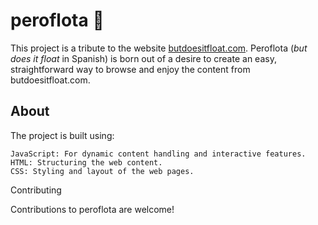 # peroflota 🛟

This project is a tribute to the website [butdoesitfloat.com](https://butdoesitfloat.com). Peroflota (_but does it float_ in Spanish) is born out of a desire to create an easy, straightforward way to browse and enjoy the content from butdoesitfloat.com.

## About ##

The project is built using:

    JavaScript: For dynamic content handling and interactive features.
    HTML: Structuring the web content.
    CSS: Styling and layout of the web pages.

Contributing

Contributions to peroflota are welcome! 